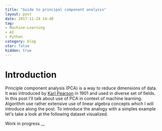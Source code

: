 ```yaml
---
title: "Guide to principal component analysis"
layout: post
date: 2017-11-24 14:40
tag:
- Machine-Learning
- AI
- Python
category: blog
star: false
hidden: true
---
```


# Introduction

Principle component analysis (PCA) is a way to reduce dimensions of data. It was introduced by [Karl Pearson](https://en.wikipedia.org/wiki/Karl_Pearson) in 1901 and used in diverse set of fields. In this post I'll talk about use of PCA in context of machine learning. Algorithm use rather extensive use of linear algebra concepts which I will introduce along the post. To introduce the analogy with a simples example let's take a look at the following dataset visualized.

Work in progress ,,,
